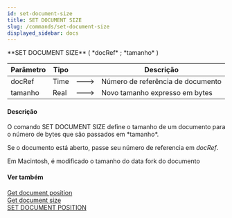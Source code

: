 ```yaml
---
id: set-document-size
title: SET DOCUMENT SIZE
slug: /commands/set-document-size
displayed_sidebar: docs
---
```


<!--REF #_command_.SET DOCUMENT SIZE.Syntax-->**SET DOCUMENT SIZE** ( *docRef* ; *tamanho* )<!-- END REF-->
<!--REF #_command_.SET DOCUMENT SIZE.Params-->
| Parâmetro | Tipo |  | Descrição |
| --- | --- | --- | --- |
| docRef | Time | &#x1F852; | Número de referência de documento |
| tamanho | Real | &#x1F852; | Novo tamanho expresso em bytes |

<!-- END REF-->

#### Descrição 

<!--REF #_command_.SET DOCUMENT SIZE.Summary-->O comando SET DOCUMENT SIZE define o tamanho de um documento para o número de bytes que são passados em *tamanho*.<!-- END REF-->  

Se o documento está aberto, passe seu número de referencia em *docRef*.  
  
Em Macintosh, é modificado o tamanho do data fork do documento

#### Ver também 

[Get document position](get-document-position.md)  
[Get document size](get-document-size.md)  
[SET DOCUMENT POSITION](set-document-position.md)  